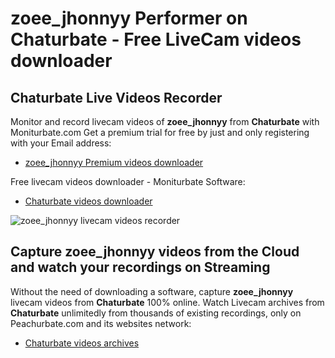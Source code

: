 # zoee_jhonnyy Performer on Chaturbate - Free LiveCam videos downloader

## Chaturbate Live Videos Recorder

Monitor and record livecam videos of **zoee_jhonnyy** from **Chaturbate** with Moniturbate.com
Get a premium trial for free by just and only registering with your Email address:
* [zoee_jhonnyy Premium videos downloader](https://moniturbate.com/request-demo-licence-key.html)

Free livecam videos downloader - Moniturbate Software:
* [Chaturbate videos downloader](https://moniturbate.com/moniturbate-download-software.html)

![zoee_jhonnyy livecam videos recorder](https://peachurnet.com/templates/moniturbate-software.png)


## Capture zoee_jhonnyy videos from the Cloud and watch your recordings on Streaming

Without the need of downloading a software, capture **zoee_jhonnyy** livecam videos from **Chaturbate** 100% online.
Watch Livecam archives from **Chaturbate** unlimitedly from thousands of existing recordings, only on Peachurbate.com and its websites network:
* [Chaturbate videos archives](https://peachurnet.com/)